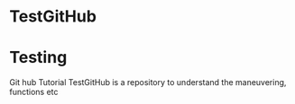 # TestGitHub
Testing
=======
Git hub Tutorial
TestGitHub is a repository to understand the maneuvering, functions etc

